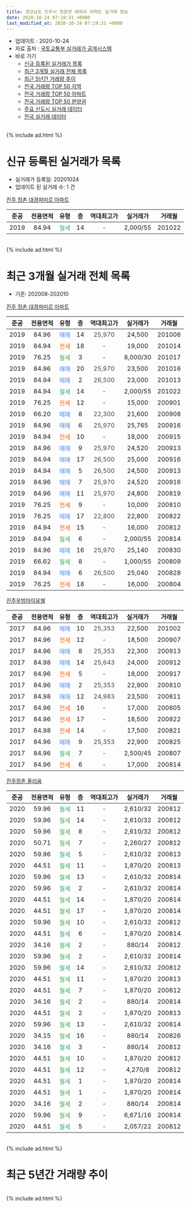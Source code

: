 ```yaml
---
title: 경상남도 진주시 정촌면 예하리 아파트 실거래 정보
date: 2020-10-24 07:19:31 +0900
last_modified_at: 2020-10-24 07:19:31 +0900
---
```


* 업데이트 : 2020-10-24
* 자료 출처 : [국토교통부 실거래가 공개시스템](http://rt.molit.go.kr)
* 바로 가기
    * [신규 등록된 실거래가 목록](#신규-등록된-실거래가-목록)
    * [최근 3개월 실거래 전체 목록](#최근-3개월-실거래-전체-목록)
    * [최근 5년간 거래량 추이](#최근-5년간-거래량-추이)
    * [전국 거래량 TOP 50 지역](https://inasie.github.io/apt-trade-info/최근-3개월-전국에서-가장-거래가-많이-발생한-지역)
    * [전국 거래량 TOP 50 아파트](https://inasie.github.io/apt-trade-info/최근-3개월-전국에서-가장-거래가-많이-발생한-아파트)
    * [전국 거래량 TOP 50 분양권](https://inasie.github.io/apt-trade-info/최근-3개월-전국에서-가장-거래가-많이-발생한-분양권)
    * [주요 신도시 실거래 데이터](https://inasie.github.io/apt-trade-info/주요-신도시)
    * [전국 실거래 데이터](https://inasie.github.io/apt-trade-info/전국)
<br>
{% include ad.html %}
<br>

# 신규 등록된 실거래가 목록
* 실거래가 등록일: 20201024
* 업데이트 된 실거래 수: 1 건


[진주 정촌 대경파미르 아파트](https://search.naver.com/search.naver?query=%EA%B2%BD%EC%83%81%EB%82%A8%EB%8F%84+%EC%A7%84%EC%A3%BC%EC%8B%9C+%EC%A0%95%EC%B4%8C%EB%A9%B4+%EC%98%88%ED%95%98%EB%A6%AC+%EC%A7%84%EC%A3%BC+%EC%A0%95%EC%B4%8C+%EB%8C%80%EA%B2%BD%ED%8C%8C%EB%AF%B8%EB%A5%B4+%EC%95%84%ED%8C%8C%ED%8A%B8)

|준공|전용면적|유형|층|역대최고가|실거래가|거래월|
|:---:|:---:|:---:|:---:|:---:|:---:|:---:|
|2019|84.94|<span style="color:#34a853">월세</span>|14|<span style="color:#444444">-</span>|2,000/55|201022|


<br>
{% include ad.html %}
<br>

# 최근 3개월 실거래 전체 목록
* 기준: 202008-202010


[진주 정촌 대경파미르 아파트](https://search.naver.com/search.naver?query=%EA%B2%BD%EC%83%81%EB%82%A8%EB%8F%84+%EC%A7%84%EC%A3%BC%EC%8B%9C+%EC%A0%95%EC%B4%8C%EB%A9%B4+%EC%98%88%ED%95%98%EB%A6%AC+%EC%A7%84%EC%A3%BC+%EC%A0%95%EC%B4%8C+%EB%8C%80%EA%B2%BD%ED%8C%8C%EB%AF%B8%EB%A5%B4+%EC%95%84%ED%8C%8C%ED%8A%B8)

|준공|전용면적|유형|층|역대최고가|실거래가|거래월|
|:---:|:---:|:---:|:---:|:---:|:---:|:---:|
|2019|84.96|<span style="color:#4285f3">매매</span>|14|<span style="color:#444444">25,970</span>|24,500|201006|
|2019|84.94|<span style="color:#ff5a00">전세</span>|18|<span style="color:#444444">-</span>|19,000|201014|
|2019|76.25|<span style="color:#34a853">월세</span>|3|<span style="color:#444444">-</span>|8,000/30|201017|
|2019|84.96|<span style="color:#4285f3">매매</span>|20|<span style="color:#444444">25,970</span>|23,500|201016|
|2019|84.94|<span style="color:#4285f3">매매</span>|2|<span style="color:#444444">26,500</span>|23,000|201013|
|2019|84.94|<span style="color:#34a853">월세</span>|14|<span style="color:#444444">-</span>|2,000/55|201022|
|2019|76.25|<span style="color:#ff5a00">전세</span>|12|<span style="color:#444444">-</span>|15,000|200901|
|2019|66.20|<span style="color:#4285f3">매매</span>|8|<span style="color:#444444">22,300</span>|21,600|200908|
|2019|84.96|<span style="color:#4285f3">매매</span>|6|<span style="color:#444444">25,970</span>|25,765|200916|
|2019|84.94|<span style="color:#ff5a00">전세</span>|10|<span style="color:#444444">-</span>|18,000|200915|
|2019|84.96|<span style="color:#4285f3">매매</span>|9|<span style="color:#444444">25,970</span>|24,520|200913|
|2019|84.94|<span style="color:#4285f3">매매</span>|17|<span style="color:#444444">26,500</span>|25,000|200916|
|2019|84.94|<span style="color:#4285f3">매매</span>|5|<span style="color:#444444">26,500</span>|24,500|200913|
|2019|84.96|<span style="color:#4285f3">매매</span>|7|<span style="color:#444444">25,970</span>|24,520|200916|
|2019|84.96|<span style="color:#4285f3">매매</span>|11|<span style="color:#444444">25,970</span>|24,800|200819|
|2019|76.25|<span style="color:#ff5a00">전세</span>|9|<span style="color:#444444">-</span>|10,000|200810|
|2019|76.25|<span style="color:#4285f3">매매</span>|17|<span style="color:#444444">22,800</span>|22,800|200822|
|2019|84.94|<span style="color:#ff5a00">전세</span>|15|<span style="color:#444444">-</span>|16,000|200812|
|2019|84.94|<span style="color:#34a853">월세</span>|6|<span style="color:#444444">-</span>|2,000/55|200814|
|2019|84.96|<span style="color:#4285f3">매매</span>|16|<span style="color:#444444">25,970</span>|25,140|200830|
|2019|66.62|<span style="color:#34a853">월세</span>|8|<span style="color:#444444">-</span>|1,000/55|200809|
|2019|84.94|<span style="color:#4285f3">매매</span>|6|<span style="color:#444444">26,500</span>|25,040|200828|
|2019|76.25|<span style="color:#ff5a00">전세</span>|18|<span style="color:#444444">-</span>|16,000|200804|

[진주우방아이유쉘](https://search.naver.com/search.naver?query=%EA%B2%BD%EC%83%81%EB%82%A8%EB%8F%84+%EC%A7%84%EC%A3%BC%EC%8B%9C+%EC%A0%95%EC%B4%8C%EB%A9%B4+%EC%98%88%ED%95%98%EB%A6%AC+%EC%A7%84%EC%A3%BC%EC%9A%B0%EB%B0%A9%EC%95%84%EC%9D%B4%EC%9C%A0%EC%89%98)

|준공|전용면적|유형|층|역대최고가|실거래가|거래월|
|:---:|:---:|:---:|:---:|:---:|:---:|:---:|
|2017|84.96|<span style="color:#4285f3">매매</span>|10|<span style="color:#444444">25,353</span>|22,500|201002|
|2017|84.96|<span style="color:#ff5a00">전세</span>|12|<span style="color:#444444">-</span>|18,500|200907|
|2017|84.96|<span style="color:#4285f3">매매</span>|8|<span style="color:#444444">25,353</span>|22,300|200913|
|2017|84.98|<span style="color:#4285f3">매매</span>|14|<span style="color:#444444">25,643</span>|24,000|200912|
|2017|84.96|<span style="color:#ff5a00">전세</span>|5|<span style="color:#444444">-</span>|18,000|200917|
|2017|84.96|<span style="color:#4285f3">매매</span>|2|<span style="color:#444444">25,353</span>|22,900|200810|
|2017|84.98|<span style="color:#4285f3">매매</span>|12|<span style="color:#444444">24,983</span>|23,500|200811|
|2017|84.96|<span style="color:#ff5a00">전세</span>|16|<span style="color:#444444">-</span>|17,000|200805|
|2017|84.96|<span style="color:#ff5a00">전세</span>|17|<span style="color:#444444">-</span>|18,500|200822|
|2017|84.98|<span style="color:#ff5a00">전세</span>|14|<span style="color:#444444">-</span>|17,500|200821|
|2017|84.96|<span style="color:#4285f3">매매</span>|9|<span style="color:#444444">25,353</span>|22,900|200825|
|2017|84.96|<span style="color:#34a853">월세</span>|7|<span style="color:#444444">-</span>|2,500/45|200807|
|2017|84.96|<span style="color:#ff5a00">전세</span>|6|<span style="color:#444444">-</span>|17,000|200814|

[진주정촌 올리움](https://search.naver.com/search.naver?query=%EA%B2%BD%EC%83%81%EB%82%A8%EB%8F%84+%EC%A7%84%EC%A3%BC%EC%8B%9C+%EC%A0%95%EC%B4%8C%EB%A9%B4+%EC%98%88%ED%95%98%EB%A6%AC+%EC%A7%84%EC%A3%BC%EC%A0%95%EC%B4%8C+%EC%98%AC%EB%A6%AC%EC%9B%80)

|준공|전용면적|유형|층|역대최고가|실거래가|거래월|
|:---:|:---:|:---:|:---:|:---:|:---:|:---:|
|2020|59.96|<span style="color:#34a853">월세</span>|11|<span style="color:#444444">-</span>|2,610/32|200812|
|2020|59.96|<span style="color:#34a853">월세</span>|14|<span style="color:#444444">-</span>|2,610/32|200812|
|2020|59.96|<span style="color:#34a853">월세</span>|8|<span style="color:#444444">-</span>|2,610/32|200812|
|2020|50.71|<span style="color:#34a853">월세</span>|7|<span style="color:#444444">-</span>|2,260/27|200812|
|2020|59.96|<span style="color:#34a853">월세</span>|5|<span style="color:#444444">-</span>|2,610/32|200813|
|2020|44.51|<span style="color:#34a853">월세</span>|11|<span style="color:#444444">-</span>|1,870/20|200813|
|2020|59.96|<span style="color:#34a853">월세</span>|13|<span style="color:#444444">-</span>|2,610/32|200814|
|2020|59.96|<span style="color:#34a853">월세</span>|2|<span style="color:#444444">-</span>|2,610/32|200814|
|2020|44.51|<span style="color:#34a853">월세</span>|14|<span style="color:#444444">-</span>|1,870/20|200814|
|2020|44.51|<span style="color:#34a853">월세</span>|17|<span style="color:#444444">-</span>|1,870/20|200814|
|2020|59.96|<span style="color:#34a853">월세</span>|10|<span style="color:#444444">-</span>|2,610/32|200812|
|2020|44.51|<span style="color:#34a853">월세</span>|6|<span style="color:#444444">-</span>|1,870/20|200814|
|2020|34.16|<span style="color:#34a853">월세</span>|2|<span style="color:#444444">-</span>|880/14|200812|
|2020|59.96|<span style="color:#34a853">월세</span>|2|<span style="color:#444444">-</span>|2,610/32|200814|
|2020|59.96|<span style="color:#34a853">월세</span>|14|<span style="color:#444444">-</span>|2,610/32|200812|
|2020|44.51|<span style="color:#34a853">월세</span>|11|<span style="color:#444444">-</span>|1,870/20|200813|
|2020|44.51|<span style="color:#34a853">월세</span>|7|<span style="color:#444444">-</span>|1,870/20|200812|
|2020|34.16|<span style="color:#34a853">월세</span>|2|<span style="color:#444444">-</span>|880/14|200814|
|2020|44.51|<span style="color:#34a853">월세</span>|2|<span style="color:#444444">-</span>|1,870/20|200813|
|2020|59.96|<span style="color:#34a853">월세</span>|13|<span style="color:#444444">-</span>|2,610/32|200814|
|2020|34.15|<span style="color:#34a853">월세</span>|16|<span style="color:#444444">-</span>|880/14|200826|
|2020|34.16|<span style="color:#34a853">월세</span>|3|<span style="color:#444444">-</span>|880/14|200812|
|2020|44.51|<span style="color:#34a853">월세</span>|10|<span style="color:#444444">-</span>|1,870/20|200812|
|2020|44.51|<span style="color:#34a853">월세</span>|12|<span style="color:#444444">-</span>|4,270/8|200812|
|2020|44.51|<span style="color:#34a853">월세</span>|1|<span style="color:#444444">-</span>|1,870/20|200814|
|2020|44.51|<span style="color:#34a853">월세</span>|1|<span style="color:#444444">-</span>|1,870/20|200814|
|2020|34.16|<span style="color:#34a853">월세</span>|2|<span style="color:#444444">-</span>|880/14|200814|
|2020|59.96|<span style="color:#34a853">월세</span>|9|<span style="color:#444444">-</span>|6,671/16|200814|
|2020|44.51|<span style="color:#34a853">월세</span>|5|<span style="color:#444444">-</span>|2,057/22|200812|


<br>
{% include ad.html %}
<br>

# 최근 5년간 거래량 추이


<div style="width:100%;">
    <canvas id="deal_progress" height="200"></canvas>
</div>

<script>
new Chart(document.getElementById("deal_progress"), {
    type: 'line',
    data: {
        labels: ['201510','201511','201512','201601','201602','201603','201604','201605','201606','201607','201608','201609','201610','201611','201612','201701','201702','201703','201704','201705','201706','201707','201708','201709','201710','201711','201712','201801','201802','201803','201804','201805','201806','201807','201808','201809','201810','201811','201812','201901','201902','201903','201904','201905','201906','201907','201908','201909','201910','201911','201912','202001','202002','202003','202004','202005','202006','202007','202008','202009','202010'],
        datasets: [{
            label: '매매',
            pointRadius: 1,
            data: [0, 0, 0, 0, 0, 0, 0, 0, 0, 0, 0, 0, 0, 0, 0, 0, 0, 0, 0, 0, 0, 0, 0, 0, 0, 0, 0, 43, 25, 14, 9, 7, 8, 11, 9, 6, 21, 17, 5, 19, 26, 19, 15, 20, 6, 5, 4, 4, 9, 4, 9, 10, 7, 6, 2, 5, 6, 6, 7, 8, 4],
            borderColor: "rgba(255, 201, 14, 1)",
            backgroundColor: "rgba(255, 201, 14, 0.5)",
            fill: false,
            lineTension: 0
        },{
            label: '전월세',
            pointRadius: 1,
            data: [0, 0, 0, 0, 0, 0, 0, 0, 0, 0, 0, 0, 0, 0, 0, 0, 0, 0, 0, 0, 0, 0, 1, 1, 2, 9, 19, 40, 23, 8, 2, 3, 3, 0, 2, 1, 1, 5, 3, 14, 75, 64, 50, 37, 27, 16, 10, 5, 11, 10, 16, 21, 23, 10, 14, 47, 32, 11, 39, 4, 3],
            borderColor: "rgba(0, 141, 185, 1)",
            backgroundColor: "rgba(0, 141, 185, 0.5)",
            fill: false,
            lineTension: 0
        }
        ]
    },
    options: {
        responsive: true,
        title: {
            display: false
        },
        tooltips: {
            mode: 'index',
            intersect: false
        },
        hover: {
            mode: 'nearest',
            intersect: true
        },
        scales: {
            xAxes: [{
                display: true,
                scaleLabel: {
                    display: true,
                    labelString: '년/월'
                }
            }],
            yAxes: [{
                display: true,
                ticks: {
                    suggestedMin: 0,
                },
                scaleLabel: {
                    display: true,
                    labelString: '실거래 수'
                }
            }]
        }
    }
});

</script>


<br>
{% include ad.html %}
<br>

